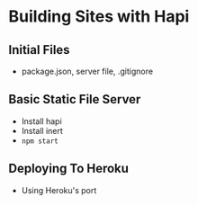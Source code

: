 # Building Sites with Hapi

## Initial Files
* package.json, server file, .gitignore

## Basic Static File Server

* Install hapi
* Install inert
* `npm start`

## Deploying To Heroku

* Using Heroku's port
